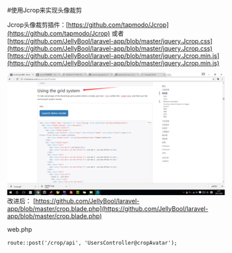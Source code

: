 #使用Jcrop来实现头像裁剪

Jcrop头像裁剪插件：[https://github.com/tapmodo/Jcrop](https://github.com/tapmodo/Jcrop) 
或者
[https://github.com/JellyBool/laravel-app/blob/master/jquery.Jcrop.css](https://github.com/JellyBool/laravel-app/blob/master/jquery.Jcrop.css)  
[https://github.com/JellyBool/laravel-app/blob/master/jquery.Jcrop.min.js](https://github.com/JellyBool/laravel-app/blob/master/jquery.Jcrop.min.js)  

![](image/screenshot_1488997080573.png)
改进后：
[https://github.com/JellyBool/laravel-app/blob/master/crop.blade.php](https://github.com/JellyBool/laravel-app/blob/master/crop.blade.php)  



web.php
```
route::post('/crop/api', 'UsersController@cropAvatar');
```
